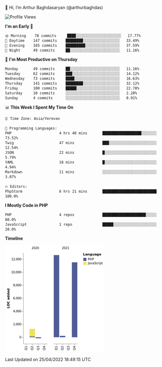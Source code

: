 👋 Hi, I’m Arthur Baghdasaryan (@arthurbaghdas)


<!--START_SECTION:waka-->
![Profile Views](http://img.shields.io/badge/Profile%20Views-0-blue)

**I'm an Early 🐤** 

```text
🌞 Morning    78 commits     ████░░░░░░░░░░░░░░░░░░░░░   17.77% 
🌆 Daytime    147 commits    ████████░░░░░░░░░░░░░░░░░   33.49% 
🌃 Evening    165 commits    █████████░░░░░░░░░░░░░░░░   37.59% 
🌙 Night      49 commits     ██░░░░░░░░░░░░░░░░░░░░░░░   11.16%

```
📅 **I'm Most Productive on Thursday** 

```text
Monday       49 commits     ██░░░░░░░░░░░░░░░░░░░░░░░   11.16% 
Tuesday      62 commits     ███░░░░░░░░░░░░░░░░░░░░░░   14.12% 
Wednesday    73 commits     ████░░░░░░░░░░░░░░░░░░░░░   16.63% 
Thursday     141 commits    ████████░░░░░░░░░░░░░░░░░   32.12% 
Friday       100 commits    █████░░░░░░░░░░░░░░░░░░░░   22.78% 
Saturday     10 commits     ░░░░░░░░░░░░░░░░░░░░░░░░░   2.28% 
Sunday       4 commits      ░░░░░░░░░░░░░░░░░░░░░░░░░   0.91%

```


📊 **This Week I Spent My Time On** 

```text
⌚︎ Time Zone: Asia/Yerevan

💬 Programming Languages: 
PHP                      4 hrs 40 mins       ██████████████████░░░░░░░   73.52% 
Twig                     47 mins             ███░░░░░░░░░░░░░░░░░░░░░░   12.54% 
JSON                     22 mins             █░░░░░░░░░░░░░░░░░░░░░░░░   5.79% 
YAML                     18 mins             █░░░░░░░░░░░░░░░░░░░░░░░░   4.94% 
Markdown                 11 mins             ░░░░░░░░░░░░░░░░░░░░░░░░░   3.07%

🔥 Editors: 
PhpStorm                 6 hrs 21 mins       █████████████████████████   100.0%

```

**I Mostly Code in PHP** 

```text
PHP                      4 repos             ████████████████████░░░░░   80.0% 
JavaScript               1 repo              █████░░░░░░░░░░░░░░░░░░░░   20.0%

```


**Timeline**

![Chart not found](https://raw.githubusercontent.com/arthurbaghdas/arthurbaghdas/main/charts/bar_graph.png) 


 Last Updated on 25/04/2022 18:49:15 UTC
<!--END_SECTION:waka-->
